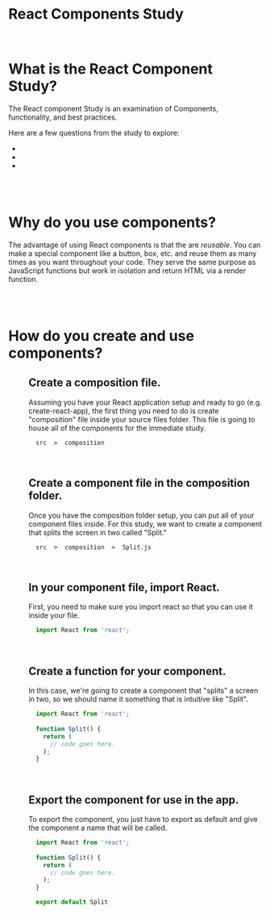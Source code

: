 # React Components Study

<br>

# What is the React Component Study?
The React component Study is an examination of Components, functionality, and best practices.

Here are a few questions from the study to explore:

* [](#)
* [](#)
* [](#)

<br>
<br>

# Why do you use components?
The advantage of using React components is that the are *reusable*. You can make a special component like a button, box, etc. and reuse them as many times as you want throughout your code. They serve the same purpose as JavaScript functions but work in isolation and return HTML via a render function.

<dl>
<dd>

</dd>
</dl>

<br>
<br>

# How do you create and use components?

<dl>
<dd>

## Create a composition file.
Assuming you have your React application setup and ready to go (e.g. create-react-app), the first thing you need to do is create "composition" file inside your source files folder. This file is going to house all of the components for the immediate study.
```
  src  >  composition  
```

<br>

## Create a component file in the composition folder.
Once you have the composition folder setup, you can put all of your component files inside. For this study, we want to create a component that splits the screen in two called "Split." 
```
  src  >  composition  >  Split.js
```

<br>

## In your component file, import React.
First, you need to make sure you import react so that you can use it inside your file.
```JavaScript
  import React from 'react';
```

<br>

## Create a function for your component.
In this case, we're going to create a component that "splits" a screen in two, so we should name it something that is intuitive like "Split".
```JavaScript
  import React from 'react';
  
  function Split() {
    return (
      // code goes here.
    );
  }
```

<br>

## Export the component for use in the app.
To export the component, you just have to export as default and give the component a name that will be called.
```JavaScript
  import React from 'react';
  
  function Split() {
    return (
      // code goes here.
    );
  }

  export default Split
```









</dd>
</dl>

